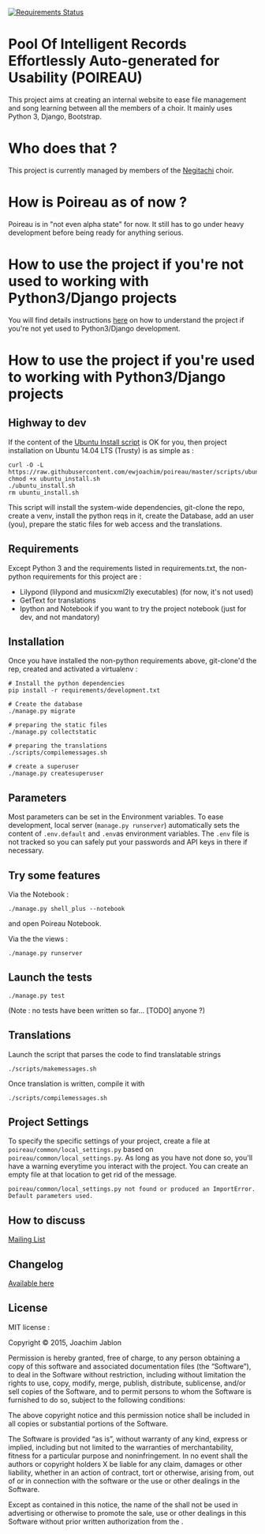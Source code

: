 [![Requirements Status](https://requires.io/github/ewjoachim/poireau/requirements.svg?branch=master)](https://requires.io/github/ewjoachim/poireau/requirements/?branch=master)

# Pool Of Intelligent Records Effortlessly Auto-generated for Usability (POIREAU)

This project aims at creating an internal website to ease file management and song learning between all the members of a choir. It mainly uses Python 3, Django, Bootstrap.

Who does that ?
===============

This project is currently managed by members of the [Negitachi](http://www.negitachi.fr) choir.


How is Poireau as of now ?
==========================

Poireau is in "not even alpha state" for now. It still has to go under heavy development before being ready for anything serious.


How to use the project if you're not used to working with Python3/Django projects
=================================================================================

You will find details instructions [here](TUTORIAL.md) on how to understand the project if you're not yet used to Python3/Django development.


How to use the project if you're used to working with Python3/Django projects
=============================================================================

Highway to dev
--------------

If the content of the [Ubuntu Install script](scripts/ubuntu_install.sh) is OK for you, then project installation on Ubuntu 14.04 LTS (Trusty) is as simple as :

    curl -O -L https://raw.githubusercontent.com/ewjoachim/poireau/master/scripts/ubuntu_install.sh
    chmod +x ubuntu_install.sh
    ./ubuntu_install.sh
    rm ubuntu_install.sh

This script will install the system-wide dependencies, git-clone the repo, create a venv, install the python reqs in it, create the Database, add an user (you), prepare the static files for web access and the translations.

Requirements
------------

Except Python 3 and the requirements listed in requirements.txt, the non-python requirements for this project are :

 - Lilypond (lilypond and musicxml2ly executables) (for now, it's not used)
 - GetText for translations
 - Ipython and Notebook if you want to try the project notebook (just for dev, and not mandatory)


Installation
------------
Once you have installed the non-python requirements above, git-clone'd the rep, created and activated a virtualenv :

	# Install the python dependencies
    pip install -r requirements/development.txt

    # Create the database
    ./manage.py migrate

    # preparing the static files
    ./manage.py collectstatic

    # preparing the translations
    ./scripts/compilemessages.sh

    # create a superuser
    ./manage.py createsuperuser

Parameters
----------

Most parameters can be set in the Environment variables. To ease development,
local server (``manage.py runserver``) automatically sets the content of ``.env.default``
and ``.env``as environment variables. The ``.env`` file is not tracked so you can safely
put your passwords and API keys in there if necessary.


Try some features
-----------------

Via the Notebook :

    ./manage.py shell_plus --notebook

and open Poireau Notebook.

Via the the views :

	./manage.py runserver

Launch the tests
----------------

    ./manage.py test

(Note : no tests have been written so far... [TODO] anyone ?)

Translations
------------

Launch the script that parses the code to find translatable strings

    ./scripts/makemessages.sh

Once translation is written, compile it with

    ./scripts/compilemessages.sh

Project Settings
----------------

To specify the specific settings of your project, create a file at ```poireau/common/local_settings.py``` based on ```poireau/common/local_settings.py```. As long as you have not done so, you'll have a warning everytime you interact with the project.
You can create an empty file at that location to get rid of the message.

    poireau/common/local_settings.py not found or produced an ImportError. Default parameters used.


How to discuss
--------------

[Mailing List](https://groups.google.com/forum/?hl=fr#!forum/poireau)


Changelog
---------

[Available here](CHANGELOG.md)


License
-------

MIT license :

Copyright © 2015, Joachim Jablon

Permission is hereby granted, free of charge, to any person obtaining a copy of this software and associated documentation files (the “Software”), to deal in the Software without restriction, including without limitation the rights to use, copy, modify, merge, publish, distribute, sublicense, and/or sell copies of the Software, and to permit persons to whom the Software is furnished to do so, subject to the following conditions:

The above copyright notice and this permission notice shall be included in all copies or substantial portions of the Software.

The Software is provided “as is”, without warranty of any kind, express or implied, including but not limited to the warranties of merchantability, fitness for a particular purpose and noninfringement. In no event shall the authors or copyright holders X be liable for any claim, damages or other liability, whether in an action of contract, tort or otherwise, arising from, out of or in connection with the software or the use or other dealings in the Software.

Except as contained in this notice, the name of the <copyright holders> shall not be used in advertising or otherwise to promote the sale, use or other dealings in this Software without prior written authorization from the <copyright holders>.
